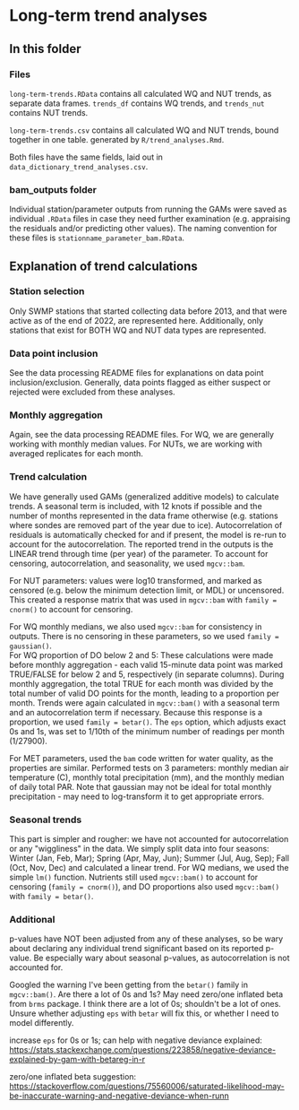 # Long-term trend analyses  

## In this folder  

### Files  

`long-term-trends.RData` contains all calculated WQ and NUT trends, as separate data frames. `trends_df` contains WQ trends, and `trends_nut` contains NUT trends. 

`long-term-trends.csv` contains all calculated WQ and NUT trends, bound together in one table. generated by `R/trend_analyses.Rmd`.  

Both files have the same fields, laid out in `data_dictionary_trend_analyses.csv`.  

### bam_outputs folder  

Individual station/parameter outputs from running the GAMs were saved as individual `.RData` files in case they need further examination (e.g. appraising the residuals and/or predicting other values). The naming convention for these files is `stationname_parameter_bam.RData`.  

## Explanation of trend calculations  

### Station selection  

Only SWMP stations that started collecting data before 2013, and that were active as of the end of 2022, are represented here. Additionally, only stations that exist for BOTH WQ and NUT data types are represented.  

### Data point inclusion  

See the data processing README files for explanations on data point inclusion/exclusion. Generally, data points flagged as either suspect or rejected were excluded from these analyses.  

### Monthly aggregation  

Again, see the data processing README files. For WQ, we are generally working with monthly median values. For NUTs, we are working with averaged replicates for each month.  

### Trend calculation  

We have generally used GAMs (generalized additive models) to calculate trends. A seasonal term is included, with 12 knots if possible and the number of months represented in the data frame otherwise (e.g. stations where sondes are removed part of the year due to ice). Autocorrelation of residuals is automatically checked for and if present, the model is re-run to account for the autocorrelation. The reported trend in the outputs is the LINEAR trend through time (per year) of the parameter. To account for censoring, autocorrelation, and seasonality, we used `mgcv::bam`.    

For NUT parameters: values were log10 transformed, and marked as censored (e.g. below the minimum detection limit, or MDL) or uncensored. This created a response matrix that was used in `mgcv::bam` with `family = cnorm()` to account for censoring.  

For WQ monthly medians, we also used `mgcv::bam` for consistency in outputs. There is no censoring in these parameters, so we used `family = gaussian()`.  
For WQ proportion of DO below 2 and 5: These calculations were made before monthly aggregation - each valid 15-minute data point was marked TRUE/FALSE for below 2 and 5, respectively (in separate columns). During monthly aggregation, the total TRUE for each month was divided by the total number of valid DO points for the month, leading to a proportion per month. Trends were again calculated in `mgcv::bam()` with a seasonal term and an autocorrelation term if necessary. Because this response is a proportion, we used `family = betar()`. The `eps` option, which adjusts exact 0s and 1s, was set to 1/10th of the minimum number of readings per month (1/27900). 

For MET parameters, used the `bam` code written for water quality, as the properties are similar. Performed tests on 3 parameters: monthly median air temperature (C), monthly total precipitation (mm), and the monthly median of daily total PAR. Note that gaussian may not be ideal for total monthly precipitation - may need to log-transform it to get appropriate errors. 


### Seasonal trends  

This part is simpler and rougher: we have not accounted for autocorrelation or any "wiggliness" in the data. We simply split data into four seasons: Winter (Jan, Feb, Mar); Spring (Apr, May, Jun); Summer (Jul, Aug, Sep); Fall (Oct, Nov, Dec) and calculated a linear trend. For WQ medians, we used the simple `lm()` function. Nutrients still used `mgcv::bam()` to account for censoring (`family = cnorm()`), and DO proportions also used `mgcv::bam()` with `family = betar()`.  

### Additional  

p-values have NOT been adjusted from any of these analyses, so be wary about declaring any individual trend significant based on its reported p-value. Be especially wary about seasonal p-values, as autocorrelation is not accounted for.  

Googled the warning I've been getting from the `betar()` family in `mgcv::bam()`. Are there a lot of 0s and 1s? May need zero/one inflated beta from `brms` package. I think there are a lot of 0s; shouldn't be a lot of ones. Unsure whether adjusting `eps` with `betar` will fix this, or whether I need to model differently.    

increase `eps` for 0s or 1s; can help with negative deviance explained: https://stats.stackexchange.com/questions/223858/negative-deviance-explained-by-gam-with-betareg-in-r  

zero/one inflated beta suggestion: https://stackoverflow.com/questions/75560006/saturated-likelihood-may-be-inaccurate-warning-and-negative-deviance-when-runn 